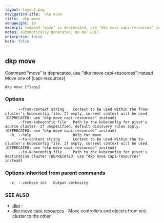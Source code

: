 ```yaml
---
layout: layout.pug
navigationTitle:  dkp move
title:  dkp move
menuWeight: 10
excerpt: Command "move" is deprecated, use "dkp move capi-resources" instead
notes: Automatically generated, DO NOT EDIT
enterprise: false
beta: false
---
```

<!-- vale off -->
<!-- markdownlint-disable -->

## dkp move

Command "move" is deprecated, use "dkp move capi-resources" instead
Move one of [capi-resources]

```
dkp move [flags]
```

### Options

```
      --from-context string    Context to be used within the from-cluster's kubeconfig file. If empty, current context will be used. (DEPRECATED: use "dkp move capi-resources" instead)
      --from-kubeconfig file   Path to the kubeconfig for pivot's source cluster. If unspecified, default discovery rules apply. (DEPRECATED: use "dkp move capi-resources" instead)
  -h, --help                   help for move
      --to-context string      Context to be used within the to-cluster's kubeconfig file. If empty, current context will be used. (DEPRECATED: use "dkp move capi-resources" instead)
      --to-kubeconfig file     Path to the kubeconfig for pivot's destination cluster (DEPRECATED: use "dkp move capi-resources" instead)
```

### Options inherited from parent commands

```
  -v, --verbose int   Output verbosity
```

### SEE ALSO

* [dkp](/dkp/kommander/2.2/cli/dkp/)	 - 
* [dkp move capi-resources](/dkp/kommander/2.2/cli/dkp/move/capi-resources/)	 - Move controllers and objects from one cluster to the other

